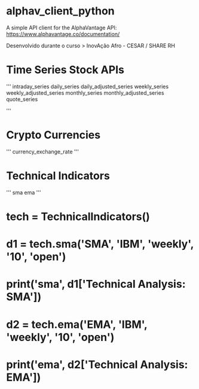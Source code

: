 # alphav_client_python

A simple API client for the AlphaVantage API: https://www.alphavantage.co/documentation/ 

Desenvolvido durante o curso > InovAção Afro - CESAR / SHARE RH

##

# Time Series Stock APIs

'''
intraday_series
daily_series
daily_adjusted_series
weekly_series
weekly_adjusted_series
monthly_series
monthly_adjusted_series
quote_series


'''

# Crypto Currencies
'''
currency_exchange_rate
'''


# Technical Indicators

'''
sma
ema
'''

# tech = TechnicalIndicators()
#
# d1 = tech.sma('SMA', 'IBM', 'weekly', '10', 'open')
# print('sma', d1['Technical Analysis: SMA'])
#
# d2 = tech.ema('EMA', 'IBM', 'weekly', '10', 'open')
# print('ema', d2['Technical Analysis: EMA'])

